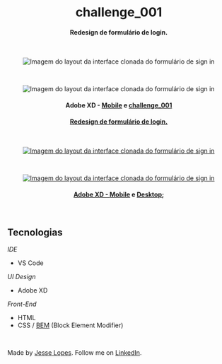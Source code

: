 <h1 align="center">
  challenge_001
</h1>

<h4 align="center">
  Redesign de formulário de login.
</h4>

<br>

<p align="center">
  <img src="https://github.com/JesseLopesDev/WebChallenges/blob/master/Challenges/challenge_001/redesign/layout/pages/mobile/sign-in-1.png" alt="Imagem do layout da interface clonada do formulário de sign in" />
  <br>
</p>

<br>

<p align="center">
  <img src="https://github.com/JesseLopesDev/WebChallenges/blob/master/Challenges/challenge_001/redesign/layout/pages/desktop/sign-in-1.png" alt="Imagem do layout da interface clonada do formulário de sign in" />
  <br>
</p>

<h4 align="center">
  Adobe XD - 
  <a href="https://github.com/JesseLopesDev/WebChallenges2/tree/master/layout/pages/mobile">Mobile</a> e 
  <a href="https://git…
[9:15 PM, 4/3/2021] Jessé Lopes: <h1 align="center">
  challenge_001
</h1>

<h4 align="center">
  Redesign de formulário de login.
</h4>

<br>

<p align="center">
  <img src="https://github.com/JesseLopesDev/WebChallenges/blob/master/Challenges/challenge_001/redesign/layout/pages/mobile/sign-in-1.png" alt="Imagem do layout da interface clonada do formulário de sign in" />
  <br>
</p>

<br>

<p align="center">
  <img src="https://github.com/JesseLopesDev/WebChallenges/blob/master/Challenges/challenge_001/redesign/layout/pages/desktop/sign-in-1.png" alt="Imagem do layout da interface clonada do formulário de sign in" />
  <br>
</p>

<h4 align="center">
  Adobe XD - 
  <a href="https://github.com/JesseLopesDev/WebChallenges2/tree/master/layout/pages/mobile">Mobile</a> e 
  <a href="https://github.com/JesseLopesDev/WebChallenges2/tree/master/layout/pages/desktop">Desktop</a>;
</h4>

<br>

## Tecnologias

*IDE*

  - VS Code

*UI Design*

  - Adobe XD

*Front-End*

  - HTML
  - CSS / [BEM](http://getbem.com/naming/) (Block Element Modifier)

<br>

Made by [Jesse Lopes](https://github.com/JesseLopesDev). Follow me on [LinkedIn](https://www.linkedin.com/in/jess%C3%A9-lopes-050aa1170/).
